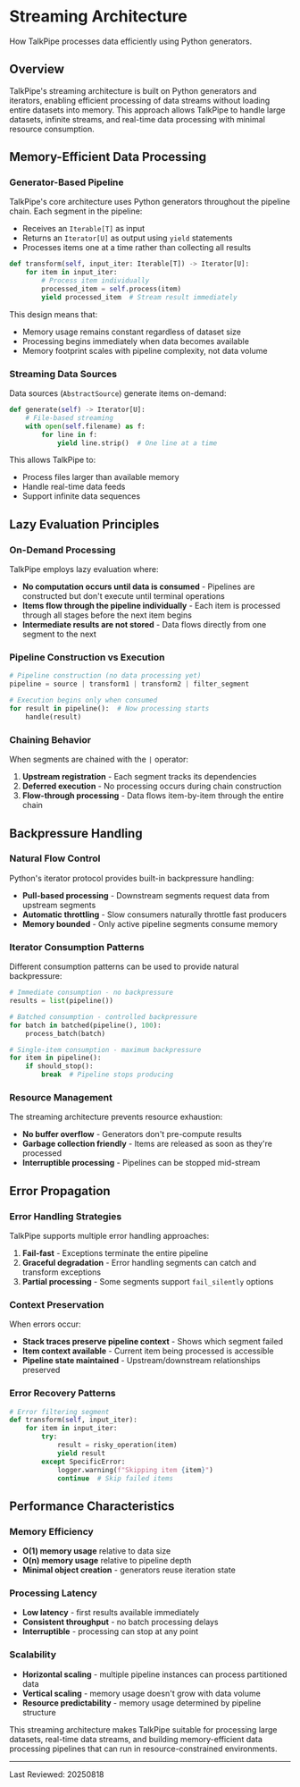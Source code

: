 # Streaming Architecture

How TalkPipe processes data efficiently using Python generators.

## Overview

TalkPipe's streaming architecture is built on Python generators and iterators, enabling efficient processing of data streams without loading entire datasets into memory. This approach allows TalkPipe to handle large datasets, infinite streams, and real-time data processing with minimal resource consumption.

## Memory-Efficient Data Processing

### Generator-Based Pipeline

TalkPipe's core architecture uses Python generators throughout the pipeline chain. Each segment in the pipeline:

- Receives an `Iterable[T]` as input
- Returns an `Iterator[U]` as output using `yield` statements
- Processes items one at a time rather than collecting all results

```python
def transform(self, input_iter: Iterable[T]) -> Iterator[U]:
    for item in input_iter:
        # Process item individually
        processed_item = self.process(item)
        yield processed_item  # Stream result immediately
```

This design means that:
- Memory usage remains constant regardless of dataset size
- Processing begins immediately when data becomes available
- Memory footprint scales with pipeline complexity, not data volume

### Streaming Data Sources

Data sources (`AbstractSource`) generate items on-demand:

```python
def generate(self) -> Iterator[U]:
    # File-based streaming
    with open(self.filename) as f:
        for line in f:
            yield line.strip()  # One line at a time
```

This allows TalkPipe to:
- Process files larger than available memory
- Handle real-time data feeds
- Support infinite data sequences

## Lazy Evaluation Principles

### On-Demand Processing

TalkPipe employs lazy evaluation where:

- **No computation occurs until data is consumed** - Pipelines are constructed but don't execute until terminal operations
- **Items flow through the pipeline individually** - Each item is processed through all stages before the next item begins
- **Intermediate results are not stored** - Data flows directly from one segment to the next

### Pipeline Construction vs Execution

```python
# Pipeline construction (no data processing yet)
pipeline = source | transform1 | transform2 | filter_segment

# Execution begins only when consumed
for result in pipeline():  # Now processing starts
    handle(result)
```

### Chaining Behavior

When segments are chained with the `|` operator:

1. **Upstream registration** - Each segment tracks its dependencies
2. **Deferred execution** - No processing occurs during chain construction
3. **Flow-through processing** - Data flows item-by-item through the entire chain

## Backpressure Handling

### Natural Flow Control

Python's iterator protocol provides built-in backpressure handling:

- **Pull-based processing** - Downstream segments request data from upstream segments
- **Automatic throttling** - Slow consumers naturally throttle fast producers
- **Memory bounded** - Only active pipeline segments consume memory

### Iterator Consumption Patterns

Different consumption patterns can be used to provide natural backpressure:

```python
# Immediate consumption - no backpressure
results = list(pipeline())

# Batched consumption - controlled backpressure  
for batch in batched(pipeline(), 100):
    process_batch(batch)

# Single-item consumption - maximum backpressure
for item in pipeline():
    if should_stop():
        break  # Pipeline stops producing
```

### Resource Management

The streaming architecture prevents resource exhaustion:

- **No buffer overflow** - Generators don't pre-compute results
- **Garbage collection friendly** - Items are released as soon as they're processed
- **Interruptible processing** - Pipelines can be stopped mid-stream

## Error Propagation

### Error Handling Strategies

TalkPipe supports multiple error handling approaches:

1. **Fail-fast** - Exceptions terminate the entire pipeline
2. **Graceful degradation** - Error handling segments can catch and transform exceptions
3. **Partial processing** - Some segments support `fail_silently` options

### Context Preservation

When errors occur:
- **Stack traces preserve pipeline context** - Shows which segment failed
- **Item context available** - Current item being processed is accessible
- **Pipeline state maintained** - Upstream/downstream relationships preserved

### Error Recovery Patterns

```python
# Error filtering segment
def transform(self, input_iter):
    for item in input_iter:
        try:
            result = risky_operation(item)
            yield result
        except SpecificError:
            logger.warning(f"Skipping item {item}")
            continue  # Skip failed items
```

## Performance Characteristics

### Memory Efficiency
- **O(1) memory usage** relative to data size
- **O(n) memory usage** relative to pipeline depth
- **Minimal object creation** - generators reuse iteration state

### Processing Latency
- **Low latency** - first results available immediately
- **Consistent throughput** - no batch processing delays
- **Interruptible** - processing can stop at any point

### Scalability
- **Horizontal scaling** - multiple pipeline instances can process partitioned data
- **Vertical scaling** - memory usage doesn't grow with data volume
- **Resource predictability** - memory usage determined by pipeline structure

This streaming architecture makes TalkPipe suitable for processing large datasets, real-time data streams, and building memory-efficient data processing pipelines that can run in resource-constrained environments.

---

Last Reviewed: 20250818